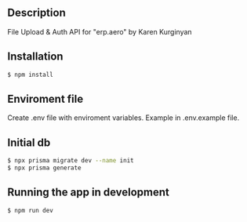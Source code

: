 ## Description

File Upload & Auth API for "erp.aero" by Karen Kurginyan

## Installation

```bash
$ npm install
```

## Enviroment file

Create .env file with enviroment variables.
Example in .env.example file.

## Initial db

```bash
$ npx prisma migrate dev --name init
$ npx prisma generate
```

## Running the app in development

```bash
$ npm run dev
```
